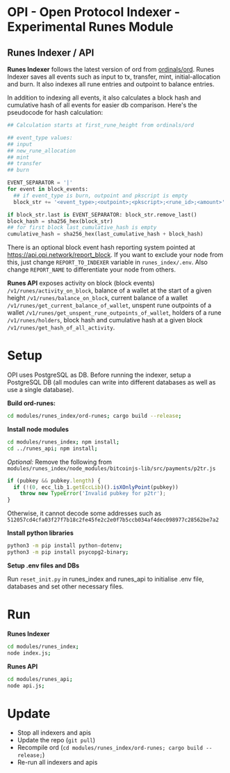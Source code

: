 # OPI - Open Protocol Indexer - Experimental Runes Module

## Runes Indexer / API

**Runes Indexer** follows the latest version of ord from [ordinals/ord](https://github.com/ordinals/ord). Runes Indexer saves all events such as input to tx, transfer, mint, initial-allocation and burn. It also indexes all rune entries and outpoint to balance entries.

In addition to indexing all events, it also calculates a block hash and cumulative hash of all events for easier db comparison. Here's the pseudocode for hash calculation:
```python
## Calculation starts at first_rune_height from ordinals/ord

## event_type values:
## input
## new_rune_allocation
## mint
## transfer
## burn

EVENT_SEPARATOR = '|'
for event in block_events:
  ## if event_type is burn, outpoint and pkscript is empty
  block_str += '<event_type>;<outpoint>;<pkscript>;<rune_id>;<amount>' + EVENT_SEPARATOR

if block_str.last is EVENT_SEPARATOR: block_str.remove_last()
block_hash = sha256_hex(block_str)
## for first block last_cumulative_hash is empty
cumulative_hash = sha256_hex(last_cumulative_hash + block_hash)
```

There is an optional block event hash reporting system pointed at https://api.opi.network/report_block. If you want to exclude your node from this, just change `REPORT_TO_INDEXER` variable in `runes_index/.env`.
Also change `REPORT_NAME` to differentiate your node from others.

**Runes API** exposes activity on block (block events) `/v1/runes/activity_on_block`, balance of a wallet at the start of a given height `/v1/runes/balance_on_block`, current balance of a wallet `/v1/runes/get_current_balance_of_wallet`, unspent rune outpoints of a wallet `/v1/runes/get_unspent_rune_outpoints_of_wallet`, holders of a rune `/v1/runes/holders`, block hash and cumulative hash at a given block `/v1/runes/get_hash_of_all_activity`.

# Setup

OPI uses PostgreSQL as DB. Before running the indexer, setup a PostgreSQL DB (all modules can write into different databases as well as use a single database).

**Build ord-runes:**
```bash
cd modules/runes_index/ord-runes; cargo build --release;
```

**Install node modules**
```bash
cd modules/runes_index; npm install;
cd ../runes_api; npm install;
```
*Optional:*
Remove the following from `modules/runes_index/node_modules/bitcoinjs-lib/src/payments/p2tr.js`
```js
if (pubkey && pubkey.length) {
  if (!(0, ecc_lib_1.getEccLib)().isXOnlyPoint(pubkey))
    throw new TypeError('Invalid pubkey for p2tr');
}
```
Otherwise, it cannot decode some addresses such as `512057cd4cfa03f27f7b18c2fe45fe2c2e0f7b5ccb034af4dec098977c28562be7a2`

**Install python libraries**
```bash
python3 -m pip install python-dotenv;
python3 -m pip install psycopg2-binary;
```

**Setup .env files and DBs**

Run `reset_init.py` in runes_index and runes_api to initialise .env file, databases and set other necessary files.

# Run

**Runes Indexer**
```bash
cd modules/runes_index;
node index.js;
```

**Runes API**
```bash
cd modules/runes_api;
node api.js;
```

# Update

- Stop all indexers and apis
- Update the repo (`git pull`)
- Recompile ord (`cd modules/runes_index/ord-runes; cargo build --release;`)
- Re-run all indexers and apis
